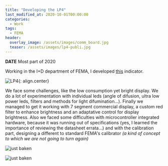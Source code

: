```yaml
---
title: "Developing the LP4"
last_modified_at: 2020-10-01T00:00:00
categories:
  - Work
tags:
  - FEMA
header:
  overlay_image: /assets/images/comm_board.jpg
  teaser: /assets/images/lp4-publi.jpg
---
```


**DATE** Most part of 2020

Working in the I+D department of FEMA, I developed [this](https://fema.es/news/lp4-indicador-autoalimentado-display-rojo/) indicator. 

![LP4](https://fema.es/news/wp-content/uploads/2020/11/blog-preview-1.jpg){: align.center}

We face some challenges, like the low consumption yet bright display. We do a lot of experimentation with individual leds (angle of difusion, ultra low power leds, filters and methods for light difumination...). Finally we managed to get it working with 7 segment commercial display, a custom red filter to enhance brightness and an adaptative control for display brightness. Also we faced some difficulties with microcontroller integrated hardware, because it was running out of specifications (yes, I learned the importance of reviewing the datasheet errata...) and with the calibration part, designing a different to standard FEMA's calibrator _(a kind of concept to which we are not going to turn again)_

![just baken](https://fll-e.github.io/resumee/assets/images/primeros_LP4.jpg)

![just baken](https://fll-e.github.io/resumee/assets/images/probador_LP4.jpg)





